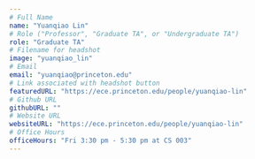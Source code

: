 ```yaml
---
# Full Name
name: "Yuanqiao Lin"
# Role ("Professor", "Graduate TA", or "Undergraduate TA")
role: "Graduate TA"
# Filename for headshot
image: "yuanqiao_lin"
# Email
email: "yuanqiao@princeton.edu"
# Link associated with headshot button
featuredURL: "https://ece.princeton.edu/people/yuanqiao-lin"
# Github URL
githubURL: ""
# Website URL
websiteURL: "https://ece.princeton.edu/people/yuanqiao-lin"
# Office Hours
officeHours: "Fri 3:30 pm - 5:30 pm at CS 003"
---
```


